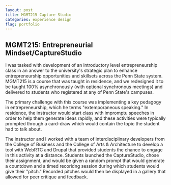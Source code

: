```yaml
---
layout: post
title: MGMT215 Capture Studio
categories: experience design
flag: portfolio
---
```


## MGMT215: Entrepreneurial Mindset/CaptureStudio

I was tasked with development of an introductory level entrepreneurship class in an answer to the university's strategic plan to enhance entrepreneurship opportunities and skillsets across the Penn State system. MGMT215 is a course that was taught in residence, and we redesigned it to be taught 100% asynchronously (with optional synchronous meetings) and delivered to students who registered at any of Penn State's campuses. 

The primary challenge with this course was implementing a key pedagogy in entrepreneurship, which he terms "extemporaneous speaking." In residence, the instructor would start class with impromptu speeches in order to help them generate ideas rapidly, and these activities were typically prompted through a card-draw which would contain the topic the student had to talk about. 

The instructor and I worked with a team of interdisciplinary developers from the College of Business and the College of Arts & Architecture to develop a tool with WebRTC and Drupal that provided students the chance to engage in this activity at a distance. Students launched the CaptureStudio, chose their assignment, and would be given a random prompt that would generate a countdown and a timed recoridng session during which students would give their "pitch." Recorded pitches would then be displayed in a gallery that allowed for peer critique and feedback. 
